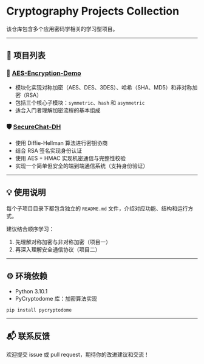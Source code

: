 # Cryptography Projects Collection

该仓库包含多个应用密码学相关的学习型项目。

---

## 📂 项目列表

### 🔐 [AES-Encryption-Demo](./AES-Encryption-Demo/README.md)

- 模块化实现对称加密（AES、DES、3DES）、哈希（SHA、MD5）和非对称加密（RSA）
- 包括三个核心子模块：`symmetric`、`hash` 和 `asymmetric`
- 适合入门者理解加密流程的基本组成

### 🛡️ [SecureChat-DH](./SecureChat-DH/README.md)

- 使用 Diffie-Hellman 算法进行密钥协商
- 结合 RSA 签名实现身份认证
- 使用 AES + HMAC 实现机密通信与完整性校验
- 实现一个简单但安全的端到端通信系统（支持身份验证）

---

## 💡 使用说明

每个子项目目录下都包含独立的 `README.md` 文件，介绍对应功能、结构和运行方式。

建议结合顺序学习：

1. 先理解对称加密与非对称加密（项目一）
2. 再深入理解安全通信协议（项目二）

---

## ⚙️ 环境依赖

- Python 3.10.1
- PyCryptodome 库：加密算法实现

```bash
pip install pycryptodome
```

---

## 📬 联系反馈

欢迎提交 issue 或 pull request，期待你的改进建议和交流！
